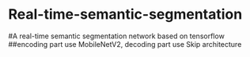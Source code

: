 # Real-time-semantic-segmentation
#A real-time semantic segmentation network based on tensorflow
##encoding part use MobileNetV2, decoding part use Skip architecture
